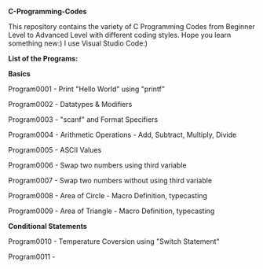 **C-Programming-Codes**

This repository contains the variety of C Programming Codes from Beginner Level to Advanced Level with different coding styles. Hope you learn something new:)
I use Visual Studio Code:)

**List of the Programs:**

**Basics**

Program0001 - Print "Hello World" using "printf"

Program0002 - Datatypes & Modifiers

Program0003 - "scanf" and Format Specifiers

Program0004 - Arithmetic Operations - Add, Subtract, Multiply, Divide

Program0005 - ASCII Values

Program0006 - Swap two numbers using third variable

Program0007 - Swap two numbers without using third variable

Program0008 - Area of Circle - Macro Definition, typecasting

Program0009 - Area of Triangle - Macro Definition, typecasting

**Conditional Statements**

Program0010 - Temperature Coversion using "Switch Statement"

Program0011 - 
